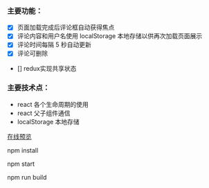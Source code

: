 ### 主要功能：
- [x] 页面加载完成后评论框自动获得焦点
- [x] 评论内容和用户名使用 localStorage 本地存储以供再次加载页面展示
- [x] 评论时间每隔 5 秒自动更新
- [x] 评论可删除
- [] redux实现共享状态

### 主要技术点：
- react 各个生命周期的使用
- react 父子组件通信
- localStorage 本地存储

[在线预览](https://mqp0713.github.io/react-comment/build/#)

npm install

npm start

npm run build